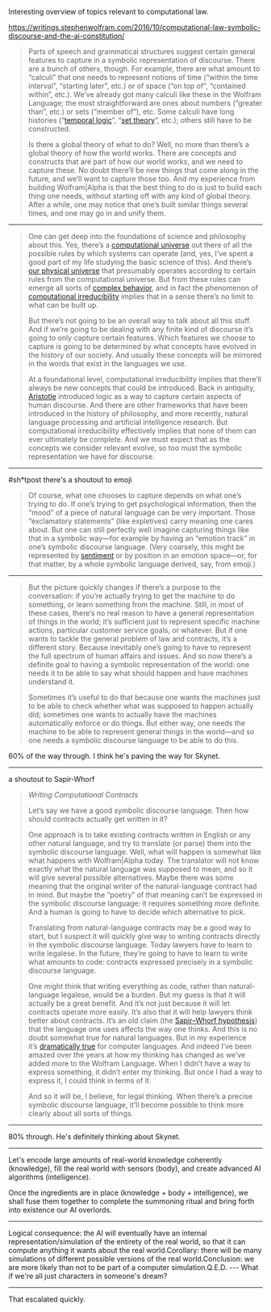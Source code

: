 Interesting overview of topics relevant to computational law.

https://writings.stephenwolfram.com/2016/10/computational-law-symbolic-discourse-and-the-ai-constitution/

>Parts of speech and grammatical structures suggest certain general features to capture in a symbolic representation of discourse. There are a bunch of others, though. For example, there are what amount to “calculi” that one needs to represent notions of time (“within the time interval”, “starting later”, etc.) or of space (“on top of”, “contained within”, etc.). We’ve already got many calculi like these in the Wolfram Language; the most straightforward are ones about numbers (“greater than”, etc.) or sets (“member of”), etc. Some calculi have long histories (“[temporal logic](https://en.wikipedia.org/wiki/Temporal_logic)”, “[set theory](http://www.wolframalpha.com/input/?i=set+theory)”, etc.); others still have to be constructed.
>
>Is there a global theory of what to do? Well, no more than there’s a global theory of how the world works. There are concepts and constructs that are part of how our world works, and we need to capture these. No doubt there’ll be new things that come along in the future, and we’ll want to capture those too. And my experience from building Wolfram|Alpha is that the best thing to do is just to build each thing one needs, without starting off with any kind of global theory. After a while, one may notice that one’s built similar things several times, and one may go in and unify them.
---
>One can get deep into the foundations of science and philosophy about this. Yes, there’s a [computational universe](http://www.wolframscience.com/nksonline/toc.html) out there of all the possible rules by which systems can operate (and, yes, I’ve spent a good part of my life studying the basic science of this). And there’s [our physical universe](https://writings.stephenwolfram.com/2007/09/my-hobby-hunting-for-our-universe/) that presumably operates according to certain rules from the computational universe. But from these rules can emerge all sorts of [complex behavior](http://www.wolframscience.com/nksonline/section-2.1), and in fact the phenomenon of [computational irreducibility](http://www.wolframscience.com/nksonline/section-12.6) implies that in a sense there’s no limit to what can be built up.
>
>But there’s not going to be an overall way to talk about all this stuff. And if we’re going to be dealing with any finite kind of discourse it’s going to only capture certain features. Which features we choose to capture is going to be determined by what concepts have evolved in the history of our society. And usually these concepts will be mirrored in the words that exist in the languages we use.
>
>At a foundational level, computational irreducibility implies that there’ll always be new concepts that could be introduced. Back in antiquity, [Aristotle](http://www.wolframalpha.com/input/?i=aristotle) introduced logic as a way to capture certain aspects of human discourse. And there are other frameworks that have been introduced in the history of philosophy, and more recently, natural language processing and artificial intelligence research. But computational irreducibility effectively implies that none of them can ever ultimately be complete. And we must expect that as the concepts we consider relevant evolve, so too must the symbolic representation we have for discourse.

---

#sh\*tpost
there's a shoutout to emoji

> Of course, what one chooses to capture depends on what one’s trying to do. If one’s trying to get psychological information, then the “mood” of a piece of natural language can be very important. Those “exclamatory statements” (like expletives) carry meaning one cares about. But one can still perfectly well imagine capturing things like that in a symbolic way—for example by having an “emotion track” in one’s symbolic discourse language. (Very coarsely, this might be represented by [sentiment](https://www.wolfram.com/mathematica/new-in-10/built-in-classifier-collection/find-the-sentiment-polarity-of-a-text.html) or by position in an emotion space—or, for that matter, by a whole symbolic language derived, say, from emoji.)

---

>But the picture quickly changes if there’s a purpose to the conversation: if you’re actually trying to get the machine to do something, or learn something from the machine. Still, in most of these cases, there’s no real reason to have a general representation of things in the world; it’s sufficient just to represent specific machine actions, particular customer service goals, or whatever. But if one wants to tackle the general problem of law and contracts, it’s a different story. Because inevitably one’s going to have to represent the full spectrum of human affairs and issues. And so now there’s a definite goal to having a symbolic representation of the world: one needs it to be able to say what should happen and have machines understand it.
>
>Sometimes it’s useful to do that because one wants the machines just to be able to check whether what was supposed to happen actually did; sometimes one wants to actually have the machines automatically enforce or do things. But either way, one needs the machine to be able to represent general things in the world—and so one needs a symbolic discourse language to be able to do this.

60% of the way through. I think he's paving the way for Skynet.

---

a shoutout to Sapir-Whorf

> _Writing Computational Contracts_
>
> Let’s say we have a good symbolic discourse language. Then how should contracts actually get written in it?  
>
> One approach is to take existing contracts written in English or any other natural language, and try to translate (or parse) them into the symbolic discourse language. Well, what will happen is somewhat like what happens with Wolfram|Alpha today. The translator will not know exactly what the natural language was supposed to mean, and so it will give several possible alternatives. Maybe there was some meaning that the original writer of the natural-language contract had in mind. But maybe the “poetry” of that meaning can’t be expressed in the symbolic discourse language: it requires something more definite. And a human is going to have to decide which alternative to pick.
>
> Translating from natural-language contracts may be a good way to start, but I suspect it will quickly give way to writing contracts directly in the symbolic discourse language. Today lawyers have to learn to write legalese. In the future, they’re going to have to learn to write what amounts to code: contracts expressed precisely in a symbolic discourse language.
>
> One might think that writing everything as code, rather than natural-language legalese, would be a burden. But my guess is that it will actually be a great benefit. And it’s not just because it will let contracts operate more easily. It’s also that it will help lawyers think better about contracts. It’s an old claim (the [Sapir–Whorf hypothesis](https://en.wikipedia.org/wiki/Linguistic_relativity)) that the language one uses affects the way one thinks. And this is no doubt somewhat true for natural languages. But in my experience it’s [dramatically true](https://writings.stephenwolfram.com/2016/09/how-to-teach-computational-thinking/) for computer languages. And indeed I’ve been amazed over the years at how my thinking has changed as we’ve added more to the Wolfram Language. When I didn’t have a way to express something, it didn’t enter my thinking. But once I had a way to express it, I could think in terms of it.
>
> And so it will be, I believe, for legal thinking. When there’s a precise symbolic discourse language, it’ll become possible to think more clearly about all sorts of things.

---

80% through. He's definitely thinking about Skynet.

---

Let's encode large amounts of real-world knowledge coherently (knowledge), fill the real world with sensors (body), and create advanced AI algorithms (intelligence).

Once the ingredients are in place (knowledge + body + intelligence), we shall fuse them together to complete the summoning ritual and bring forth into existence our AI overlords.

---

Logical consequence: the AI will eventually have an internal representation/simulation of the entirety of the real world, so that it can compute anything it wants about the real world.Corollary: there will be many simulations of different possible versions of the real world.Conclusion: we are more likely than not to be part of a computer simulation.Q.E.D.
\---
What if we're all just characters in someone's dream?

---

That escalated quickly.